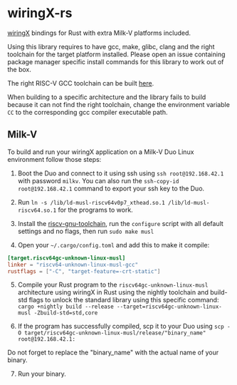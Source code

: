# wiringX-rs

[wiringX](https://wiringx.org) bindings for Rust with extra Milk-V platforms included.

Using this library requires to have gcc, make, glibc, clang and the right toolchain for the target platform installed.
Please open an issue containing package manager specific install commands for this library to work out of the box.

The right RISC-V GCC toolchain can be built [here](https://github.com/riscv-collab/riscv-gnu-toolchain).

When building to a specific architecture and the library fails to build because it can not find the right toolchain, change the environment variable `CC`
to the corresponding gcc compiler executable path.

## Milk-V

To build and run your wiringX application on a Milk-V Duo Linux environment follow those steps:

1. Boot the Duo and connect to it using ssh using ```ssh root@192.168.42.1``` with password `milkv`.
   You can also run the `ssh-copy-id root@192.168.42.1` command to export your ssh key to the Duo.

2. Run ```ln -s /lib/ld-musl-riscv64v0p7_xthead.so.1 /lib/ld-musl-riscv64.so.1``` for the programs to work.

3. Install the [riscv-gnu-toolchain](https://github.com/riscv-collab/riscv-gnu-toolchain), run the `configure` script with all default settings and no flags,
   then run ```sudo make musl```
   
4. Open your `~/.cargo/config.toml` and add this to make it compile: 
```toml
[target.riscv64gc-unknown-linux-musl]
linker = "riscv64-unknown-linux-musl-gcc"
rustflags = ["-C", "target-feature=-crt-static"]
``` 
   
5. Compile your Rust program to the `riscv64gc-unknown-linux-musl` architecture using wiringX in Rust using the nightly
   toolchain and build-std flags to unlock the standard library using this specific command:
```cargo +nightly build --release --target=riscv64gc-unknown-linux-musl -Zbuild-std=std,core```

6. If the program has successfully compiled, scp it to your Duo using ```scp -O target/riscv64gc-unknown-linux-musl/release/"binary_name" root@192.168.42.1:```

Do not forget to replace the "binary_name" with the actual name of your binary.

7. Run your binary.
